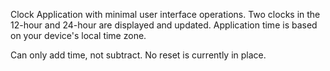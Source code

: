 Clock Application with minimal user interface operations. 
Two clocks in the 12-hour and 24-hour are displayed and updated.
Application time is based on your device's local time zone.

Can only add time, not subtract. 
No reset is currently in place.

